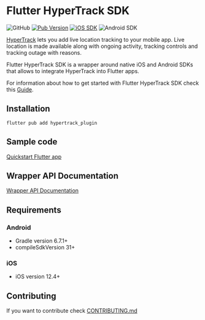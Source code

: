 
# Flutter HyperTrack SDK

![GitHub](https://img.shields.io/github/license/hypertrack/sdk-flutter.svg)
[![Pub Version](https://img.shields.io/pub/v/hypertrack_plugin?color=blueviolet)](https://pub.dev/packages/hypertrack_plugin)
[![iOS SDK](https://img.shields.io/badge/iOS%20SDK-4.16.1-brightgreen.svg)](https://cocoapods.org/pods/HyperTrack)
![Android SDK](https://img.shields.io/badge/Android%20SDK-6.4.2-brightgreen.svg)

[HyperTrack](https://www.hypertrack.com) lets you add live location tracking to your mobile app. Live location is made available along with ongoing activity, tracking controls and tracking outage with reasons.

Flutter HyperTrack SDK is a wrapper around native iOS and Android SDKs that allows to integrate HyperTrack into Flutter apps.

For information about how to get started with Flutter HyperTrack SDK check this [Guide](https://hypertrack.com/docs/install-sdk-flutter).

## Installation

`flutter pub add hypertrack_plugin`

## Sample code

[Quickstart Flutter app](https://github.com/hypertrack/quickstart-flutter)

## Wrapper API Documentation

[Wrapper API Documentation](https://hypertrack.github.io/sdk-flutter/)

## Requirements

### Android

- Gradle version 6.7.1+
- compileSdkVersion 31+

### iOS

- iOS version 12.4+

## Contributing

If you want to contribute check [CONTRIBUTING.md](CONTRIBUTING.md)
